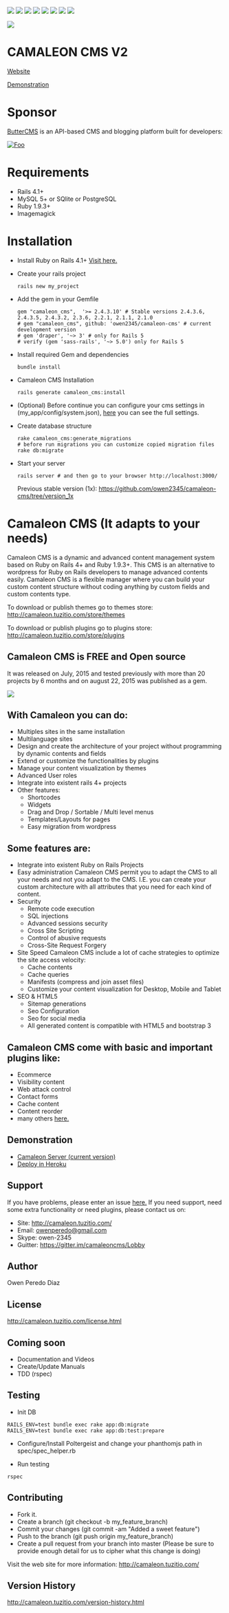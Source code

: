 ![](https://img.shields.io/badge/Rails-4%2B-green.svg)
![](https://img.shields.io/badge/Ruby-1.9.3%2B-green.svg)
![](https://img.shields.io/badge/SQLITE-100%25-green.svg)
![](https://img.shields.io/badge/Mysql-100%25-green.svg)
![](https://img.shields.io/badge/Postgres-100%25-green.svg)
![](https://img.shields.io/badge/TDD-70%25-yellowgreen.svg)
![](https://img.shields.io/badge/DOCS-60%25-yellow.svg)
![](https://img.shields.io/badge/Support-Inmediate-green.svg)

![](http://camaleon.tuzitio.com/media/132/logo2.png)

# CAMALEON CMS V2
[Website](http://camaleon.tuzitio.com/)

[Demonstration](http://camaleon.tuzitio.com/plugins/demo_manage/)

  
# Sponsor

[ButterCMS](https://buttercms.com/?utm_source=github&utm_medium=sponsorship-link&utm_campaign=camaleon) is an API-based CMS and blogging platform built for developers:

[![Foo](https://dl.dropboxusercontent.com/u/598519/buttercms-banners/b-on-y.png)](https://buttercms.com/?utm_source=github&utm_medium=sponsorship-banner&utm_campaign=camaleon)


# Requirements
* Rails 4.1+
* MySQL 5+ or SQlite or PostgreSQL
* Ruby 1.9.3+
* Imagemagick

# Installation
* Install Ruby on Rails 4.1+
  [Visit here.](http://railsapps.github.io/installing-rails.html)
* Create your rails project

  ```
  rails new my_project
  ```
* Add the gem in your Gemfile

  ```
  gem "camaleon_cms",  '>= 2.4.3.10' # Stable versions 2.4.3.6, 2.4.3.5, 2.4.3.2, 2.3.6, 2.2.1, 2.1.1, 2.1.0
  # gem "camaleon_cms", github: 'owen2345/camaleon-cms' # current development version
  # gem 'draper', '~> 3' # only for Rails 5
  # verify (gem 'sass-rails', '~> 5.0') only for Rails 5
  ```

* Install required Gem and dependencies

  ```
  bundle install
  ```
* Camaleon CMS Installation

  ```
  rails generate camaleon_cms:install
  ```
* (Optional) Before continue you can configure your cms settings in (my_app/config/system.json), [here](config/system.json) you can see the full settings.  
* Create database structure
  ```
  rake camaleon_cms:generate_migrations
  # before run migrations you can customize copied migration files
  rake db:migrate
  ```
  
* Start your server

  ```
  rails server # and then go to your browser http://localhost:3000/
  ```
  Previous stable version (1x): https://github.com/owen2345/camaleon-cms/tree/version_1x


# Camaleon CMS (It adapts to your needs)

Camaleon CMS is a dynamic and advanced content management system based on Ruby on Rails 4+ and Ruby 1.9.3+. This CMS is an alternative to wordpress for Ruby on Rails developers to manage advanced contents easily.
Camaleon CMS is a flexible manager where you can build your custom content structure without coding anything by custom fields and custom contents type.

To download or publish themes go to themes store:
http://camaleon.tuzitio.com/store/themes

To download or publish plugins go to plugins store:
http://camaleon.tuzitio.com/store/plugins

## Camaleon CMS is FREE and Open source
It was released on July, 2015 and tested previously with more than 20 projects by 6 months and on august 22, 2015 was published as a gem.

![](screenshot.png)

## With Camaleon you can do:
* Multiples sites in the same installation
* Multilanguage sites
* Design and create the architecture of your project without programming by dynamic contents and fields
* Extend or customize the functionalities by plugins
* Manage your content visualization by themes
* Advanced User roles
* Integrate into existent rails 4+ projects
* Other features:
  - Shortcodes
  - Widgets
  - Drag and Drop / Sortable / Multi level menus
  - Templates/Layouts for pages
  - Easy migration from wordpress

## Some features are:
* Integrate into existent Ruby on Rails Projects
* Easy administration
  Camaleon CMS permit you to adapt the CMS to all your needs and not you adapt to the CMS.
I.E. you can create your custom architecture with all attributes that you need for each kind of content.
* Security
  - Remote code execution
  - SQL injections
  - Advanced sessions security
  - Cross Site Scripting
  - Control of abusive requests
  - Cross-Site Request Forgery
* Site Speed
  Camaleon CMS include a lot of cache strategies to optimize the site access velocity:
    - Cache contents
    - Cache queries
    - Manifests (compress and join asset files)
    - Customize your content visualization for Desktop, Mobile and Tablet
* SEO & HTML5
  - Sitemap generations
  - Seo Configuration
  - Seo for social media
  - All generated content is compatible with HTML5 and bootstrap 3

## Camaleon CMS come with basic and important plugins like:
* Ecommerce
* Visibility content
* Web attack control
* Contact forms
* Cache content
* Content reorder
* many others [here.](https://github.com/owen2345/Camaleon-CMS-Sample)

## Demonstration
* [Camaleon Server (current version)](http://camaleon.tuzitio.com/plugins/demo_manage/)
* [Deploy in Heroku](https://heroku.com/deploy?template=https://github.com/owen2345/Camaleon-CMS-Sample)

## Support
If you have problems, please enter an issue [here.](https://github.com/owen2345/camaleon-cms/issues)
If you need support, need some extra functionality or need plugins, please contact us on:
* Site: http://camaleon.tuzitio.com/
* Email: owenperedo@gmail.com
* Skype: owen-2345
* Guitter: https://gitter.im/camaleoncms/Lobby


## Author
Owen Peredo Diaz

## License
http://camaleon.tuzitio.com/license.html

## Coming soon
* Documentation and Videos
* Create/Update Manuals
* TDD (rspec)

## Testing
* Init DB
```
RAILS_ENV=test bundle exec rake app:db:migrate
RAILS_ENV=test bundle exec rake app:db:test:prepare
```
* Configure/Install Poltergeist and change your phanthomjs path in spec/spec_helper.rb

* Run testing
```
rspec
```

## Contributing
* Fork it.
* Create a branch (git checkout -b my_feature_branch)
* Commit your changes (git commit -am "Added a sweet feature")
* Push to the branch (git push origin my_feature_branch)
* Create a pull request from your branch into master (Please be sure to provide enough detail for us to cipher what this change is doing)

Visit the web site for more information: http://camaleon.tuzitio.com/

## Version History
http://camaleon.tuzitio.com/version-history.html
